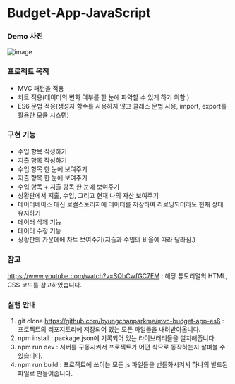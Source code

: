 # Budget-App-JavaScript

### Demo 사진

![image](https://user-images.githubusercontent.com/57528803/99923938-685bb500-2d7b-11eb-87ba-c5cbd082d084.png)

### ​프로젝트 목적

- MVC 패턴을 적용
- 차트 적용(데이터의 변화 여부를 한 눈에 파악할 수 있게 하기 위함.)
- ES6 문법 적용(생성자 함수를 사용하지 않고 클래스 문법 사용, import, export를 활용한 모듈 시스템)

### 구현 기능

- 수입 항목 작성하기
- 지출 항목 작성하기
- 수입 항목 한 눈에 보여주기
- 지출 항목 한 눈에 보여주기
- 수입 항목 + 지출 항목 한 눈에 보여주기
- 상황판에서 지출, 수입, 그리고 현재 나의 자산 보여주기
- 데이터베이스 대신 로컬스토리지에 데이터를 저장하여 리로딩되더라도 현재 상태 유지하기
- 데이터 삭제 기능
- 데이터 수정 기능
- 상황판의 가운데에 차트 보여주기(지출과 수입의 비율에 따라 달라짐.)

### 참고

https://www.youtube.com/watch?v=SQbCwfGC7EM : 해당 튜토리얼의 HTML, CSS 코드를 참고하였습니다.

### 실행 안내

1. git clone https://github.com/byungchanparkme/mvc-budget-app-es6 : 프로젝트의 리포지토리에 저장되어 있는 모든 파일들을 내려받아옵니다.
2. npm install : package.json에 기록되어 있는 라이브러리들을 설치해줍니다.
3. npm run dev : 서버를 구동시켜서 프로젝트가 어떤 식으로 동작하는지 살펴볼 수 있습니다.
4. npm run build : 프로젝트에 쓰이는 모든 js 파일들을 번들화시켜서 하나의 빌드된 파일로 만들어줍니다.
